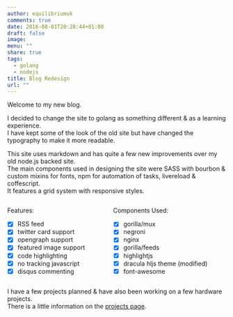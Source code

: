 ```yaml
---
author: equilibriumuk
comments: true
date: 2016-08-01T20:28:44+01:00
draft: false
image:
menu: ""
share: true
tags:
  - golang
  - nodejs
title: Blog Redesign
url: ""
---
```


Welcome to my new blog.

I decided to change the site to golang as something different & as a learning experience.<br/>
I have kept some of the look of the old site but have changed the typography to make it more readable.

This site uses markdown and has quite a few new improvements over my old node.js backed site.<br/>
The main components used in designing the site were SASS with bourbon & custom mixins for fonts, npm for automation of tasks, livereload & coffescript.<br />
It features a grid system with responsive styles.
<br/>

<div class="columns">
<div class="column">

Features:

- [x] RSS feed
- [x] twitter card support
- [x] opengraph support
- [x] featured image support
- [x] code highlighting
- [x] no tracking javascript
- [x] disqus commenting

</div>
<div class="column">

Components Used:

- [x] gorilla/mux
- [x] negroni
- [x] nginx
- [x] gorilla/feeds
- [x] highlightjs
- [x] dracula hljs theme (modified)
- [x] font-awesome

</div>
</div>

I have a few projects planned & have also been working on a few hardware projects.<br/>
There is a little information on the [projects page](/projects).
